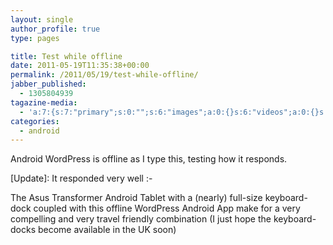 ```yaml
---
layout: single
author_profile: true
type: pages

title: Test while offline
date: 2011-05-19T11:35:38+00:00
permalink: /2011/05/19/test-while-offline/
jabber_published:
  - 1305804939
tagazine-media:
  - 'a:7:{s:7:"primary";s:0:"";s:6:"images";a:0:{}s:6:"videos";a:0:{}s:11:"image_count";s:1:"0";s:6:"author";s:8:"23296821";s:7:"blog_id";s:8:"23006610";s:9:"mod_stamp";s:19:"2011-05-19 11:35:38";}'
categories:
  - android
---
```

Android WordPress is offline as I type this, testing how it responds.

[Update]: It responded very well <img src="http://allbs.co.uk/wp-includes/images/smilies/simple-smile.png" alt=":-)" class="wp-smiley" style="height: 1em; max-height: 1em;" />

The Asus Transformer Android Tablet with a (nearly) full-size keyboard-dock coupled with this offline WordPress Android App make for a very compelling and very travel friendly combination (I just hope the keyboard-docks become available in the UK soon)
